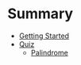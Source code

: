 # Summary

* [Getting Started](docs/getting-started.md)
* [Quiz](/docs/quiz/README.md)
  * [Palindrome](docs/quiz/palindrome.md)
